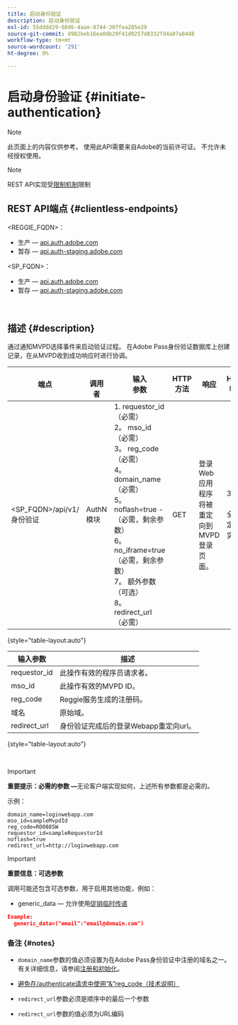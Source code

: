 ```yaml
---
title: 启动身份验证
description: 启动身份验证
exl-id: 55dddd29-68d6-4aae-8744-307fea285e29
source-git-commit: d982beb16ea0db29f41d0257d8332fd4a07a84d8
workflow-type: tm+mt
source-wordcount: '291'
ht-degree: 0%

---
```


# 启动身份验证 {#initiate-authentication}

>[!NOTE]
>
>此页面上的内容仅供参考。 使用此API需要来自Adobe的当前许可证。 不允许未经授权使用。

>[!NOTE]
>
> REST API实现受[限制机制](/help/authentication/integration-guide-programmers/throttling-mechanism.md)限制

## REST API端点 {#clientless-endpoints}

&lt;REGGIE_FQDN>：

* 生产 — [api.auth.adobe.com](http://api.auth.adobe.com/)
* 暂存 — [api.auth-staging.adobe.com](http://api.auth-staging.adobe.com/)

&lt;SP_FQDN>：

* 生产 — [api.auth.adobe.com](http://api.auth.adobe.com/)
* 暂存 — [api.auth-staging.adobe.com](http://api.auth-staging.adobe.com/)

</br>


## 描述 {#description}

通过通知MVPD选择事件来启动验证过程。 在Adobe Pass身份验证数据库上创建记录，在从MVPD收到成功响应时进行协调。



| 端点 | </br>调用者 | 输入   </br>参数 | HTTP </br>方法 | 响应 | HTTP </br>响应 |
| --- | --- | --- | --- | --- | --- |
| &lt;SP_FQDN>/api/v1/身份验证 | AuthN模块 | 1. requestor_id （必需）</br>2。  mso_id （必需）</br>3。  reg_code （必需）</br>4。  domain_name （必需）</br>5。  noflash=true - </br>    （必需，剩余参数）</br>6。  no_iframe=true （必需，剩余参数）</br>7。  额外参数（可选）</br>8。  redirect_url（必需） | GET | 登录Web应用程序将被重定向到MVPD登录页面。 | 302（完全重定向实施） |

{style="table-layout:auto"}


| 输入参数 | 描述 |
| --- | --- |
| requestor_id | 此操作有效的程序员请求者。 |
| mso_id | 此操作有效的MVPD ID。 |
| reg_code | Reggie服务生成的注册码。 |
| 域名 | 原始域。 |
| redirect_url | 身份验证完成后的登录Webapp重定向url。 |

{style="table-layout:auto"}

</br>

>[!IMPORTANT]
> 
>**重要提示：必需的参数 —**&#x200B;无论客户端实现如何，上述所有参数都是必需的。
>
>
>示例：
>
>```
>domain_name=loginwebapp.com
>mso_id=sampleMvpdId
>reg_code=RO0885W
>requestor_id=sampleRequestorId
>noflash=true
>redirect_url=http://loginwebapp.com
>```

>[!IMPORTANT]
> 
>**重要信息：可选参数**
>
>调用可能还包含可选参数，用于启用其他功能，例如：
>
> * generic\_data — 允许使用[促销临时传递](/help/authentication/integration-guide-programmers/features-premium/temporary-access/promotional-temp-pass.md)
>
>```JSON
>Example:
>   generic_data=("email":"email@domain.com")
>```


### **备注** {#notes}

* `domain_name`参数的值必须设置为在Adobe Pass身份验证中注册的域名之一。 有关详细信息，请参阅[注册和初始化](/help/authentication/kickstart/programmer-overview.md)。

* [避免在/authenticate请求中使用“&amp;”reg\_code（技术说明）](/help/authentication/notes-technical/clientless-avoid-using-reg-code-in-authenticate-request.md)

* `redirect_url`参数必须是顺序中的最后一个参数

* `redirect_url`参数的值必须为URL编码
